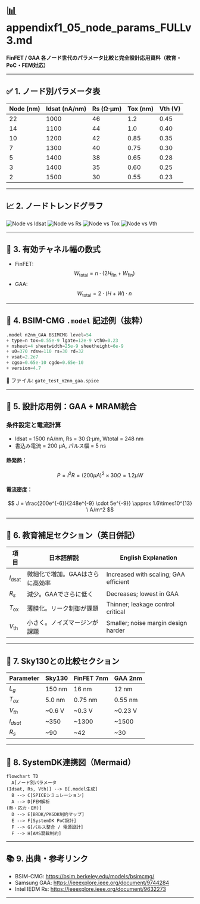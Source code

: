 # 📊 appendixf1_05_node_params_FULLv3.md  
**FinFET / GAA 各ノード世代のパラメータ比較と完全設計応用資料（教育・PoC・FEM対応）**

---

## ✅ 1. ノード別パラメータ表

| Node (nm) | Idsat (nA/nm) | Rs (Ω·μm) | Tox (nm) | Vth (V) |
|-----------|----------------|------------|-----------|----------|
| 22        | 1000           | 46         | 1.2       | 0.45     |
| 14        | 1100           | 44         | 1.0       | 0.40     |
| 10        | 1200           | 42         | 0.85      | 0.35     |
| 7         | 1300           | 40         | 0.75      | 0.30     |
| 5         | 1400           | 38         | 0.65      | 0.28     |
| 3         | 1400           | 35         | 0.60      | 0.25     |
| 2         | 1500           | 30         | 0.55      | 0.23     |

---

## 📈 2. ノードトレンドグラフ

![Node vs Idsat](node_vs_idsat.png)
![Node vs Rs](node_vs_rs.png)
![Node vs Tox](node_vs_tox.png)
![Node vs Vth](node_vs_vth.png)

---

## 📐 3. 有効チャネル幅の数式

- FinFET:
  $$
  W_{\mathrm{total}} = n \cdot (2H_{\mathrm{fin}} + W_{\mathrm{fin}})
  $$
- GAA:
  $$
  W_{\mathrm{total}} = 2 \cdot (H + W) \cdot n
  $$

---

## 💾 4. BSIM-CMG `.model` 記述例（抜粋）

```verilog
.model n2nm_GAA BSIMCMG level=54
+ type=n tox=0.55e-9 lgate=12e-9 vth0=0.23
+ nsheet=4 sheetwidth=25e-9 sheetheight=6e-9
+ u0=370 rdsw=110 rs=30 rd=32
+ vsat=2.2e7
+ cgso=0.65e-10 cgdo=0.65e-10
+ version=4.7
```

📄 ファイル: `gate_test_n2nm_gaa.spice`

---

## 🔧 5. 設計応用例：GAA + MRAM統合

### 条件設定と電流計算
- Idsat = 1500 nA/nm, Rs = 30 Ω·μm, Wtotal = 248 nm
- 書込み電流 = 200 μA, パルス幅 = 5 ns

#### 熱発熱：
$$
P = I^2 R = (200\mu A)^2 \times 30\Omega = 1.2\mu W
$$

#### 電流密度：
$$
J = \frac{200e^{-6}}{248e^{-9} \cdot 5e^{-9}} \approx 1.6\times10^{13} \ A/m^2
$$

---

## 📘 6. 教育補足セクション（英日併記）

| 項目 | 日本語解説 | English Explanation |
|------|------------|---------------------|
| $I_{\mathrm{dsat}}$ | 微細化で増加。GAAはさらに高効率 | Increased with scaling; GAA efficient |
| $R_s$ | 減少。GAAでさらに低く | Decreases; lowest in GAA |
| $T_{\mathrm{ox}}$ | 薄膜化。リーク制御が課題 | Thinner; leakage control critical |
| $V_{\mathrm{th}}$ | 小さく。ノイズマージンが課題 | Smaller; noise margin design harder |

---

## 🧮 7. Sky130との比較セクション

| Parameter | Sky130 | FinFET 7nm | GAA 2nm |
|-----------|--------|-------------|---------|
| $L_g$     | 150 nm | 16 nm       | 12 nm   |
| $T_{ox}$  | 5.0 nm | 0.75 nm     | 0.55 nm |
| $V_{th}$  | ~0.6 V | ~0.3 V      | ~0.23 V |
| $I_{dsat}$| ~350   | ~1300       | ~1500   |
| $R_s$     | ~90    | ~42         | ~30     |

---

## 🧩 8. SystemDK連携図（Mermaid）

```mermaid
flowchart TD
  A[ノード別パラメータ
(Idsat, Rs, Vth)] --> B[.model生成]
  B --> C[SPICEシミュレーション]
  A --> D[FEM解析
(熱・応力・EM)]
  D --> E[BRDK/PKGDK制約マップ]
  E --> F[SystemDK PoC設計]
  F --> G[パルス整合 / 電源設計]
  F --> H[AMS混載制約]
```

---

## 📚 9. 出典・参考リンク

- BSIM-CMG: https://bsim.berkeley.edu/models/bsimcmg/
- Samsung GAA: https://ieeexplore.ieee.org/document/9744284
- Intel IEDM Rs: https://ieeexplore.ieee.org/document/9632273

---
